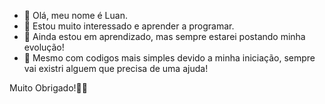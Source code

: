 - 👋 Olá, meu nome é Luan.
- 👀  Estou muito interessado e aprender a programar.
- 🌱 Ainda estou em aprendizado, mas sempre estarei postando minha evolução!
- 💞️ Mesmo com codigos mais simples devido a minha iniciação, sempre vai existri alguem que precisa de uma ajuda!

Muito Obrigado!👋👋
